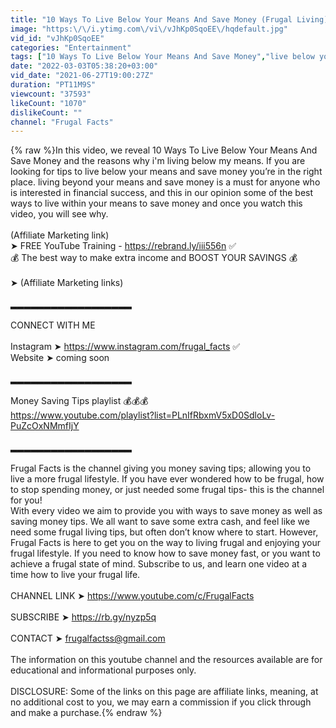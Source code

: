 ```yaml
---
title: "10 Ways To Live Below Your Means And Save Money (Frugal Living)"
image: "https:\/\/i.ytimg.com\/vi\/vJhKp0SqoEE\/hqdefault.jpg"
vid_id: "vJhKp0SqoEE"
categories: "Entertainment"
tags: ["10 Ways To Live Below Your Means And Save Money","live below your means to save money","live within your means to save money"]
date: "2022-03-03T05:38:20+03:00"
vid_date: "2021-06-27T19:00:27Z"
duration: "PT11M9S"
viewcount: "37593"
likeCount: "1070"
dislikeCount: ""
channel: "Frugal Facts"
---
```

{% raw %}In this video, we reveal 10 Ways To Live Below Your Means And Save Money and the reasons why i'm living below my means. If you are looking for tips to live below your means and save money you’re in the right place. living beyond your means and save money is a must for anyone who is interested in financial success, and this in our opinion some of the best ways to live within your means to save money and once you watch this video, you will see why. <br /><br />(Affiliate Marketing link)<br />➤ FREE YouTube Training - <a rel="nofollow" target="blank" href="https://rebrand.ly/iii556n">https://rebrand.ly/iii556n</a>  ✅<br />💰 The best way to make extra income and BOOST YOUR SAVINGS 💰 <br /><br />➤ (Affiliate Marketing links)<br /><br />▂▂▂▂▂▂▂▂▂▂▂▂▂▂▂▂▂▂<br /><br />CONNECT WITH ME <br /><br />Instagram ➤  <a rel="nofollow" target="blank" href="https://www.instagram.com/frugal_facts">https://www.instagram.com/frugal_facts</a> ✅<br />Website ➤ coming soon <br /><br />▂▂▂▂▂▂▂▂▂▂▂▂▂▂▂▂▂▂<br /><br />Money Saving Tips playlist 💰💰💰<br /><a rel="nofollow" target="blank" href="https://www.youtube.com/playlist?list=PLnIfRbxmV5xD0SdloLv-PuZcOxNMmfIjY">https://www.youtube.com/playlist?list=PLnIfRbxmV5xD0SdloLv-PuZcOxNMmfIjY</a><br /><br />▂▂▂▂▂▂▂▂▂▂▂▂▂▂▂▂▂▂<br /><br />Frugal Facts is the channel giving you money saving tips; allowing you to live a more frugal lifestyle. If you have ever wondered how to be frugal, how to stop spending money, or just needed some frugal tips- this is the channel for you!<br />With every video we aim to provide you with ways to save money as well as saving money tips. We all want to save some extra cash, and feel like we need some frugal living tips, but often don’t know where to start. However, Frugal Facts is here to get you on the way to living frugal and enjoying your frugal lifestyle.  If you need to know how to save money fast, or you want to achieve a frugal state of mind. Subscribe to us, and learn one video at a time how to live your frugal life. <br /><br />CHANNEL LINK ➤ <a rel="nofollow" target="blank" href="https://www.youtube.com/c/FrugalFacts">https://www.youtube.com/c/FrugalFacts</a><br /><br />SUBSCRIBE ➤  <a rel="nofollow" target="blank" href="https://rb.gy/nyzp5q">https://rb.gy/nyzp5q</a><br /><br />CONTACT ➤ frugalfactss@gmail.com<br /><br />The information on this youtube channel and the resources available are for educational and informational purposes only.<br /><br />DISCLOSURE: Some of the links on this page are affiliate links, meaning, at no additional cost to you, we may earn a commission if you click through and make a purchase.{% endraw %}
